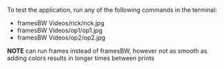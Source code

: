 To test the application, run any of the following commands in the terminal:
- framesBW Videos/rick/rick.jpg
- framesBW Videos/op1/op1.jpg
- framesBW Videos/op2/op2.jpg

**NOTE** can run frames instead of framesBW, however not as smooth as adding colors results in longer times between prints
